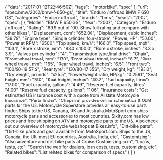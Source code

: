 {
    "date": "2017-01-12T22:46:50Z",
    "tags": [
        "motorbike",
        "spec"
    ],
    "url": "spec\/bmw\/2002\/bmw-f-650-gs",
    "title": "Enduro \/ offroad BMW F 650 GS",
    "categories": "Enduro-offroad",
    "brands": "bmw",
    "years": "2002",
    "spec": [
        {
            "Model": "BMW F 650 GS",
            "Year": "2002",
            "Category": "Enduro \/ offroad",
            "Rating": "69.9 out of 100. Show full rating and compare with other bikes",
            "Displacement, ccm": "652.00",
            "Displacement, cubic inches": "39.79",
            "Engine type": "Single cylinder, four-stroke",
            "Power, HP": "50.00",
            "Power at RPM": "6500",
            "Top speed, km\/h": "166.0",
            "Top speed, mph": "103.1",
            "Bore x stroke, mm": "83.0 x 100.0",
            "Bore x stroke, inches": "3.3 x 3.9",
            "Valves per cylinder": "4",
            "Transmission type,final drive": "Chain",
            "Front wheel travel, mm": "170",
            "Front wheel travel, inches": "6.7",
            "Rear wheel travel, mm": "165",
            "Rear wheel travel, inches": "6.5",
            "Front tyre": "100\/90-19 57 S",
            "Rear tyre": "130\/80-17 65S",
            "Dry weight, kg": "193.0",
            "Dry weight, pounds": "425.5",
            "Power\/weight ratio, HP\/kg": "0.2591",
            "Seat height, mm": "780",
            "Seat height, inches": "30.7",
            "Fuel capacity, litres": "17.00",
            "Fuel capacity, gallons": "4.49",
            "Reserve fuel capacity, litres": "4.00",
            "Reserve fuel capacity, gallons": "1.06",
            "Insurance costs": "Get estimated US insurance cost with a quote from Allstate Motorcycle Insurance",
            "Parts finder": "Chaparral provides online schematics & OEM parts for the US.   Motorcycle Superstore provides an easy-to-use parts finder. Ships to the US, Canada, UK and Australia.MotoSport.com ships motorcycle parts and accessories to most countries.    Sixity.com has low prices and free shipping on ATV and motorcycle parts to the US. Also check out our overview of motorcycle webshops at Bikez.info",
            "Dirt-bike parts": "Dirt-bike parts and gear available from MotoSport.com. Ships to the US, Canada, the UK, most EU countries, Australia, India, etc",
            "Customizing": "Also adventure and dirt-bike parts at CruiserCustomizing.com",
            "Loans, tests, etc": "Search the web for dealers, loan costs, tests, customizing, etc",
            "Related bikes": "List related bikes for comparison of specs"
        }
    ]
}